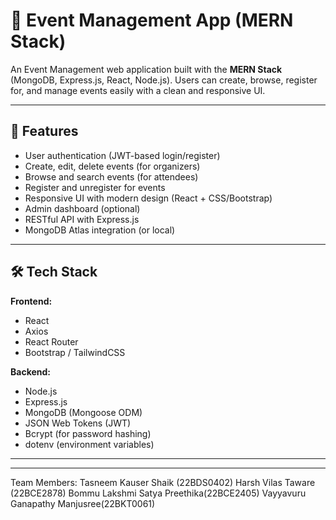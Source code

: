 # 🎉 Event Management App (MERN Stack)

An Event Management web application built with the **MERN Stack** (MongoDB, Express.js, React, Node.js). Users can create, browse, register for, and manage events easily with a clean and responsive UI.

---

## 🚀 Features

- User authentication (JWT-based login/register)
- Create, edit, delete events (for organizers)
- Browse and search events (for attendees)
- Register and unregister for events
- Responsive UI with modern design (React + CSS/Bootstrap)
- Admin dashboard (optional)
- RESTful API with Express.js
- MongoDB Atlas integration (or local)

---

## 🛠️ Tech Stack

**Frontend:**
- React
- Axios
- React Router
- Bootstrap / TailwindCSS

**Backend:**
- Node.js
- Express.js
- MongoDB (Mongoose ODM)
- JSON Web Tokens (JWT)
- Bcrypt (for password hashing)
- dotenv (environment variables)

---
---
Team Members:
Tasneem Kauser Shaik (22BDS0402)
Harsh Vilas Taware (22BCE2878)
Bommu Lakshmi Satya Preethika(22BCE2405)
Vayyavuru Ganapathy Manjusree(22BKT0061)
